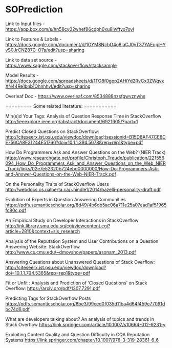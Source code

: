 # SOPrediction

Link to Input files - https://app.box.com/s/hn58cy02whef86cdph0xu8lwftyo7oyl

Link to Features & Labels - https://docs.google.com/document/d/1OYM8NcbO4o8iaCJ0vT37YAEugiHYvS0JrCNZ87C-O7s/edit?usp=sharing

Link to data set source - https://www.kaggle.com/stackoverflow/stacksample

Model Results - https://docs.google.com/spreadsheets/d/1TO8f0gpp2AHiYd2RvCx3ZWqvxXN44Re1bnb1OhnhhvI/edit?usp=sharing

Overleaf Doc - https://www.overleaf.com/8534888nzsfgwvznwhs


========= Some related literature: ===========

Min(e)d Your Tags: Analysis of Question Response Time in StackOverflow
http://ieeexplore.ieee.org/abstract/document/6921605/?part=1

Predict Closed Questions on StackOverflow:
http://citeseerx.ist.psu.edu/viewdoc/download;jsessionid=B15D8AF47CE8CE756CA8E31244E51766?doi=10.1.1.394.5678&rep=rep1&type=pdf

How Do Programmers Ask and Answer Questions on the Web? (NIER Track)
https://www.researchgate.net/profile/Christoph_Treude/publication/221556094_How_Do_Programmers_Ask_and_Answer_Questions_on_the_Web_NIER_Track/links/02e7e52320b724ebd0000000/How-Do-Programmers-Ask-and-Answer-Questions-on-the-Web-NIER-Track.pdf

On the Personality Traits of StackOverflow Users
http://webdocs.cs.ualberta.ca/~hindle1/2014/bazelli-personality-draft.pdf

Evolution of Experts in Question Answering Communities
https://pdfs.semanticscholar.org/8d49/4b6db5ac06a711e25a07ead1af51965fc80c.pdf

An Empirical Study on Developer Interactions in StackOverflow
http://ink.library.smu.edu.sg/cgi/viewcontent.cgi?article=2810&context=sis_research

Analysis of the Reputation System and User Contributions on a Question Answering Website: StackOverflow
http://www.cs.cmu.edu/~dmovshov/papers/asonam_2013.pdf

Answering Questions about Unanswered Questions of Stack Overflow:
http://citeseerx.ist.psu.edu/viewdoc/download?doi=10.1.1.704.5365&rep=rep1&type=pdf

Fit or Unfit : Analysis and Prediction of ‘Closed Questions’ on Stack Overflow:
https://arxiv.org/pdf/1307.7291.pdf

Predicting Tags for StackOverflow Posts
https://pdfs.semanticscholar.org/8be3/99ced0f035d11ba4d64f459e77091dbc74d6.pdf

What are developers talking about? An analysis of topics and trends in Stack Overflow
https://link.springer.com/article/10.1007/s10664-012-9231-y

Exploiting Content Quality and Question Difficulty in CQA Reputation Systems
https://link.springer.com/chapter/10.1007/978-3-319-28361-6_6
